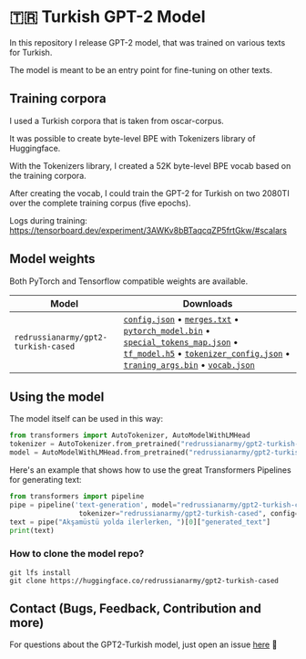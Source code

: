 # 🇹🇷 Turkish GPT-2 Model

In this repository I release GPT-2 model, that was trained on various texts for Turkish.

The model is meant to be an entry point for fine-tuning on other texts.

## Training corpora

I used a Turkish corpora that is taken from oscar-corpus.

It was possible to create byte-level BPE with Tokenizers library of Huggingface.

With the Tokenizers library, I created a 52K byte-level BPE vocab based on the training corpora.

After creating the vocab, I could train the GPT-2 for Turkish on two 2080TI over the complete training corpus (five epochs).

Logs during training:
https://tensorboard.dev/experiment/3AWKv8bBTaqcqZP5frtGkw/#scalars

## Model weights

Both PyTorch and Tensorflow compatible weights are available.

| Model                             | Downloads
| --------------------------------- | ---------------------------------------------------------------------------------------------------------------
| `redrussianarmy/gpt2-turkish-cased`   | [`config.json`](https://huggingface.co/redrussianarmy/gpt2-turkish-cased/blob/main/config.json) • [`merges.txt`](https://huggingface.co/redrussianarmy/gpt2-turkish-cased/blob/main/merges.txt) • [`pytorch_model.bin`](https://huggingface.co/redrussianarmy/gpt2-turkish-cased/blob/main/pytorch_model.bin) • [`special_tokens_map.json`](https://huggingface.co/redrussianarmy/gpt2-turkish-cased/blob/main/special_tokens_map.json) • [`tf_model.h5`](https://huggingface.co/redrussianarmy/gpt2-turkish-cased/blob/main/tf_model.h5) • [`tokenizer_config.json`](https://huggingface.co/redrussianarmy/gpt2-turkish-cased/blob/main/tokenizer_config.json) • [`traning_args.bin`](https://huggingface.co/redrussianarmy/gpt2-turkish-cased/blob/main/training_args.bin) • [`vocab.json`](https://huggingface.co/redrussianarmy/gpt2-turkish-cased/blob/main/vocab.json)

## Using the model

The model itself can be used in this way:

``` python
from transformers import AutoTokenizer, AutoModelWithLMHead
tokenizer = AutoTokenizer.from_pretrained("redrussianarmy/gpt2-turkish-cased")
model = AutoModelWithLMHead.from_pretrained("redrussianarmy/gpt2-turkish-cased")
```

Here's an example that shows how to use the great Transformers Pipelines for generating text:

``` python
from transformers import pipeline
pipe = pipeline('text-generation', model="redrussianarmy/gpt2-turkish-cased",
                 tokenizer="redrussianarmy/gpt2-turkish-cased", config={'max_length':800})   
text = pipe("Akşamüstü yolda ilerlerken, ")[0]["generated_text"]
print(text)
```

### How to clone the model repo?
```
git lfs install
git clone https://huggingface.co/redrussianarmy/gpt2-turkish-cased
```

## Contact (Bugs, Feedback, Contribution and more)
For questions about the GPT2-Turkish model, just open an issue [here](https://github.com/redrussianarmy/gpt2-turkish/issues) 🤗
